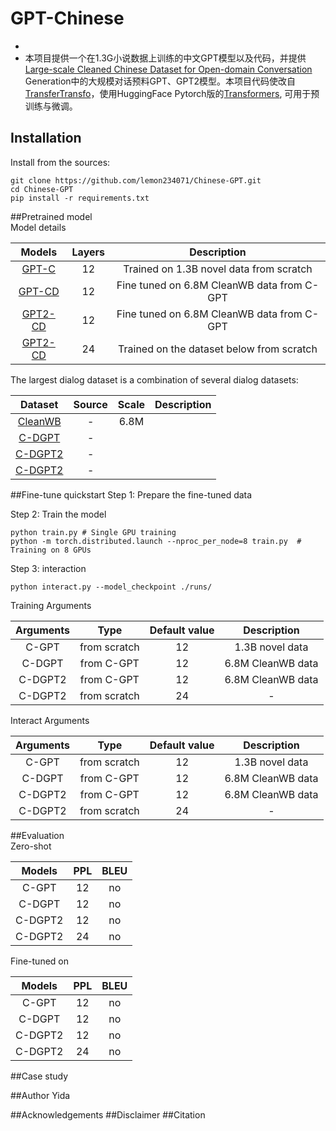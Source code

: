 # GPT-Chinese  
* 
* 本项目提供一个在1.3G小说数据上训练的中文GPT模型以及代码，并提供 [Large-scale Cleaned Chinese Dataset for Open-domain Conversation]()
Generation中的大规模对话预料GPT、GPT2模型。本项目代码使改自[TransferTransfo]()，使用HuggingFace Pytorch版的[Transformers](), 可用于预训练与微调。
## Installation  
Install from the sources:  

    git clone https://github.com/lemon234071/Chinese-GPT.git
    cd Chinese-GPT
    pip install -r requirements.txt 
    
##Pretrained model  
Model details  

| Models      | Layers  | Description | 
| :---------: | :-----: | :-------: | 
| [GPT-C]()   |   12    |    Trained on 1.3B novel data from scratch    |
| [GPT-CD]()  |   12    |    Fine tuned on 6.8M CleanWB data from C-GPT     | 
| [GPT2-CD]() |   12    |    Fine tuned on 6.8M CleanWB data from C-GPT    | 
| [GPT2-CD]() |   24    |    Trained on the dataset below from scratch     | 

The largest dialog dataset is a combination of several dialog datasets:

| Dataset     | Source  | Scale  | Description | 
| :---------: | :-----: | :-----: | :-------: | 
| [CleanWB]() |    -    |  6.8M    |        |
| [C-DGPT]()  |    -    |      |         | 
| [C-DGPT2]() |    -    |      |        | 
| [C-DGPT2]() |    -    |      |         |


##Fine-tune quickstart
Step 1: Prepare the fine-tuned data

    
Step 2: Train the model

    python train.py # Single GPU training
    python -m torch.distributed.launch --nproc_per_node=8 train.py  # Training on 8 GPUs

Step 3: interaction

    python interact.py --model_checkpoint ./runs/

Training Arguments

| Arguments  | Type     | Default value  | Description | 
| :-----: | :----------: | :-----: | :-------: | 
| C-GPT   | from scratch |   12    |    1.3B novel data     |
| C-DGPT  | from C-GPT   |   12    |    6.8M CleanWB data     | 
| C-DGPT2 | from C-GPT   |   12    |    6.8M CleanWB data     | 
| C-DGPT2 | from scratch |   24    |    -     | 
Interact Arguments

| Arguments  | Type     | Default value  | Description | 
| :-----: | :----------: | :-----: | :-------: | 
| C-GPT   | from scratch |   12    |    1.3B novel data     |
| C-DGPT  | from C-GPT   |   12    |    6.8M CleanWB data     | 
| C-DGPT2 | from C-GPT   |   12    |    6.8M CleanWB data     | 
| C-DGPT2 | from scratch |   24    |    -     | 

##Evaluation  
Zero-shot  

| Models  |   PPL   |    BLEU   | 
| :-----: | :-----: | :-------: | 
| C-GPT   |   12    |    no     |
| C-DGPT  |   12    |    no     | 
| C-DGPT2 |   12    |    no     | 
| C-DGPT2 |   24    |    no     | 

Fine-tuned on   

| Models  |   PPL   |    BLEU   | 
| :-----: | :-----: | :-------: | 
| C-GPT   |   12    |    no     |
| C-DGPT  |   12    |    no     | 
| C-DGPT2 |   12    |    no     | 
| C-DGPT2 |   24    |    no     | 

##Case study

##Author
Yida

##Acknowledgements
##Disclaimer
##Citation